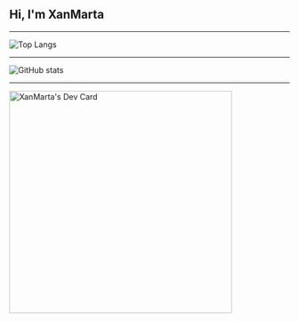 ## Hi, I'm XanMarta

---

![Top Langs](https://github-readme-stats.vercel.app/api/top-langs/?username=XanMarta&layout=compact&count_private=true&show_icon=true&theme=material-palenight&langs_count=10)

---

![GitHub stats](https://github-readme-stats.vercel.app/api?username=XanMarta&count_private=true&show_icon=true&theme=material-palenight)

---

<img src="https://api.daily.dev/devcards/238e48993fe44431b1cfd9974f02a564.png?r=iwr" width="400" alt="XanMarta's Dev Card"/>

